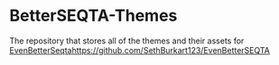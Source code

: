 # BetterSEQTA-Themes

The repository that stores all of the themes and their assets for [EvenBetterSeqta](https://github.com/SethBurkart123/EvenBetterSEQTA)https://github.com/SethBurkart123/EvenBetterSEQTA
